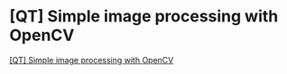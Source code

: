 # [QT] Simple image processing with OpenCV
[[QT] Simple image processing with OpenCV](https://aiwithcloud.com/2022/09/15/qt_simple_image_processing_with_opencv/)
